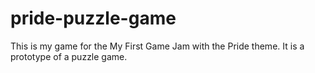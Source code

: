 # pride-puzzle-game
This is my game for the My First Game Jam with the Pride theme. It is a prototype of a puzzle game.
